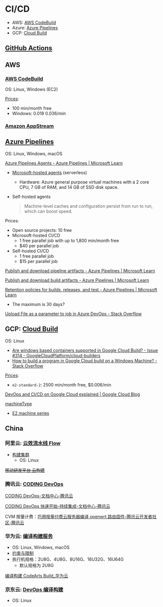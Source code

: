 # CI/CD
- AWS: [AWS CodeBuild](#aws-codebuild)
- Azure: [Azure Pipelines](#azure-pipelines)
- GCP: [Cloud Build](#gcp-cloud-build)

## [GitHub Actions](https://docs.github.com/en/actions)

## AWS
### [AWS CodeBuild](https://aws.amazon.com/codebuild/)
OS: Linux, Windows (EC2)

[Prices](https://aws.amazon.com/codebuild/pricing/):
- 100 min/month free
- Windows: $0.018~$0.036/min

### [Amazon AppStream](https://aws.amazon.com/appstream2/)

## [Azure Pipelines](https://azure.microsoft.com/en-us/products/devops/pipelines)
OS: Linux, Windows, macOS

[Azure Pipelines Agents - Azure Pipelines | Microsoft Learn](https://learn.microsoft.com/en-us/azure/devops/pipelines/agents/agents)
- [Microsoft-hosted agents](https://learn.microsoft.com/en-us/azure/devops/pipelines/agents/hosted) (serverless)
  - Hardware: Azure general purpose virtual machines with a 2 core CPU, 7 GB of RAM, and 14 GB of SSD disk space.
- Self-hosted agents

  > Machine-level caches and configuration persist from run to run, which can boost speed.

Prices:
- Open source projects: 10 free
- Microsoft-hosted CI/CD
  - 1 free parallel job with up to 1,800 min/month free
  - $40 per parallel job
- Self-hosted CI/CD
  - 1 free parallel job
  - $15 per parallel job

[Publish and download pipeline artifacts - Azure Pipelines | Microsoft Learn](https://learn.microsoft.com/en-us/azure/devops/pipelines/artifacts/pipeline-artifacts)

[Publish and download build artifacts - Azure Pipelines | Microsoft Learn](https://learn.microsoft.com/en-us/azure/devops/pipelines/artifacts/build-artifacts)

[Retention policies for builds, releases, and test - Azure Pipelines | Microsoft Learn](https://learn.microsoft.com/en-us/azure/devops/pipelines/policies/retention)
- The maximum is 30 days?

[Upload File as a parameter to job in Azure DevOps - Stack Overflow](https://stackoverflow.com/questions/60967381/upload-file-as-a-parameter-to-job-in-azure-devops)

## GCP: [Cloud Build](https://cloud.google.com/build?hl=en)
OS: Linux
- [Are windows based containers supported in Google Cloud Build? - Issue #314 - GoogleCloudPlatform/cloud-builders](https://github.com/GoogleCloudPlatform/cloud-builders/issues/314)
- [How to build a program in Google Cloud build on a Windows Machine? - Stack Overflow](https://stackoverflow.com/questions/72369391/how-to-build-a-program-in-google-cloud-build-on-a-windows-machine)

[Prices](https://cloud.google.com/build/pricing):
- `e2-standard-2`: 2500 min/month free, $0.006/min

[DevOps and CI/CD on Google Cloud explained | Google Cloud Blog](https://cloud.google.com/blog/topics/developers-practitioners/devops-and-cicd-google-cloud-explained)

[machineType](https://cloud.google.com/build/docs/private-pools/private-pool-config-file-schema#machinetype)
- [E2 machine series](https://cloud.google.com/compute/docs/general-purpose-machines#e2_machine_types)

## China
### 阿里云: [云效流水线 Flow](https://www.aliyun.com/product/yunxiao/flow)
- [构建集群](https://help.aliyun.com/zh/yunxiao/user-guide/build-a-cluster)
  - OS: Linux

~~[移动研发平台 云构建](https://help.aliyun.com/document_detail/2847341.html)~~

### 腾讯云: [CODING DevOps](https://cloud.tencent.com/product/coding)
[CODING DevOps-文档中心-腾讯云](https://cloud.tencent.com/document/product/1726)

[CODING DevOps 快速开始-持续集成-文档中心-腾讯云](https://cloud.tencent.com/document/product/1726/97052)

CVM 按量计费：[巧用按量付费云服务器编译 openwrt 路由固件-腾讯云开发者社区-腾讯云](https://cloud.tencent.com/developer/article/1867601)

### 华为云: [编译构建服务](https://www.huaweicloud.com/special/info-cloudbuild.html)
- OS: Linux, Windows, macOS
- [约束与限制](https://support.huaweicloud.com/productdesc-codeci/cloudbuild_07_0006.html)
- 执行机规格：2U8G、4U8G、8U16G、16U32G、16U64G
  - 默认规格为 2U8G

[编译构建 CodeArts Build\_华为云](https://support.huaweicloud.com/cloudbuild/index.html)

### 京东云: [DevOps 编译构建](https://docs.jdcloud.com/cn/devops/ci)
- OS: Linux